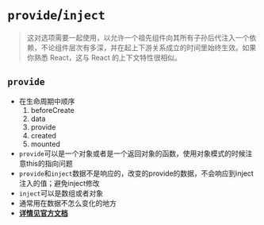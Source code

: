 # `provide`/`inject`
> 这对选项需要一起使用，以允许一个祖先组件向其所有子孙后代注入一个依赖，不论组件层次有多深，并在起上下游关系成立的时间里始终生效。如果你熟悉 React，这与 React 的上下文特性很相似。
## `provide`
* 在生命周期中顺序
  1. beforeCreate
  2. data
  3. provide
  4. created
  5. mounted
* `provide`可以是一个对象或者是一个返回对象的函数，使用对象模式的时候注意this的指向问题
* `provide`和`inject`数据不是响应的，改变的provide的数据，不会响应到inject注入的值；避免inject修改
* `inject`可以是数组或者对象
* 通常用在数据不怎么变化的地方
* **[详情见官方文档](https://cn.vuejs.org/v2/api/#provide-inject)**
